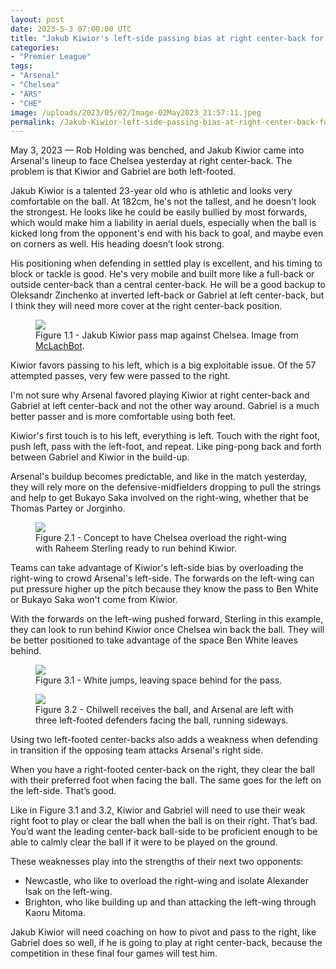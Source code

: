 ```yaml
---
layout: post
date: 2023-5-3 07:00:00 UTC
title: "Jakub Kiwior's left-side passing bias at right center-back for Arsenal"
categories: 
- "Premier League"
tags: 
- "Arsenal"
- "Chelsea"
- "ARS"
- "CHE"
image: /uploads/2023/05/02/Image-02May2023_21:57:11.jpeg
permalink: /Jakub-Kiwior-left-side-passing-bias-at-right-center-back-for-Arsenal/
---
```


May 3, 2023 — Rob Holding was benched, and Jakub Kiwior came into Arsenal's lineup to face Chelsea yesterday at right center-back. The problem is that Kiwior and Gabriel are both left-footed.

<!---more--->

Jakub Kiwior is a talented 23-year old who is athletic and looks very comfortable on the ball. At 182cm, he's not the tallest, and he doesn't look the strongest. He looks like he could be easily bullied by most forwards, which would make him a liability in aerial duels, especially when the ball is kicked long from the opponent's end with his back to goal, and maybe even on corners as well. His heading doesn’t look strong. 

His positioning when defending in settled play is excellent, and his timing to block or tackle is good. He's very mobile and built more like a full-back or outside center-back than a central center-back. He will be a good backup to Oleksandr Zinchenko at inverted left-back or Gabriel at left center-back, but I think they will need more cover at the right center-back position. 

<figure>
    <img src="https://tacticsjournal.com/uploads/2023/05/02/Image-02May2023_18:46:58.jpeg">
    <figcaption>Figure 1.1 - Jakub Kiwior pass map against Chelsea. Image from <a href="https://twitter.com/mclachbot/status/1653506172207415303?s=46&t=YC8lQJTh43E_mBQW40Ct2g">McLachBot</a>.</figcaption>
</figure>

Kiwior favors passing to his left, which is a big exploitable issue. Of the 57 attempted passes, very few were passed to the right.

I'm not sure why Arsenal favored playing Kiwior at right center-back and Gabriel at left center-back and not the other way around. Gabriel is a much better passer and is more comfortable using both feet.

Kiwior's first touch is to his left, everything is left. Touch with the right foot, push left, pass with the left-foot, and repeat. Like ping-pong back and forth between Gabriel and Kiwior in the build-up.

Arsenal's buildup becomes predictable, and like in the match yesterday, they will rely more on the defensive-midfielders dropping to pull the strings and help to get Bukayo Saka involved on the right-wing, whether that be Thomas Partey or Jorginho.

<figure>
    <img src="https://tacticsjournal.com/uploads/2023/05/02/Image-02May2023_18:49:41.jpeg">
    <figcaption>Figure 2.1 - Concept to have Chelsea overload the right-wing with Raheem Sterling ready to run behind Kiwior.</figcaption>
</figure>

Teams can take advantage of Kiwior's left-side bias by overloading the right-wing to crowd Arsenal's left-side. The forwards on the left-wing can put pressure higher up the pitch because they know the pass to Ben White or Bukayo Saka won't come from Kiwior.

With the forwards on the left-wing pushed forward, Sterling in this example, they can look to run behind Kiwior once Chelsea win back the ball. They will be better positioned to take advantage of the space Ben White leaves behind.

<figure>
    <img src="https://tacticsjournal.com/uploads/2023/05/02/Image-02May2023_21:56:48.jpeg">
    <figcaption>Figure 3.1 - White jumps, leaving space behind for the pass.</figcaption>
</figure> 

<figure>
    <img src="https://tacticsjournal.com/uploads/2023/05/02/Image-02May2023_21:57:11.jpeg">
    <figcaption>Figure 3.2 - Chilwell receives the ball, and Arsenal are left with three left-footed defenders facing the ball, running sideways.</figcaption>
</figure> 

Using two left-footed center-backs also adds a weakness when defending in transition if the opposing team attacks Arsenal's right side. 

When you have a right-footed center-back on the right, they clear the ball with their preferred foot when facing the ball. The same goes for the left on the left-side. That’s good. 

Like in Figure 3.1 and 3.2, Kiwior and Gabriel will need to use their weak right foot to play or clear the ball when the ball is on their right. That’s bad. You’d want the leading center-back ball-side to be proficient enough to be able to calmly clear the ball if it were to be played on the ground. 

These weaknesses play into the strengths of their next two opponents: 

- Newcastle, who like to overload the right-wing and isolate Alexander Isak on the left-wing. 
- Brighton, who like building up and than attacking the left-wing through Kaoru Mitoma. 

Jakub Kiwior will need coaching on how to pivot and pass to the right, like Gabriel does so well, if he is going to play at right center-back, because the competition in these final four games will test him.
